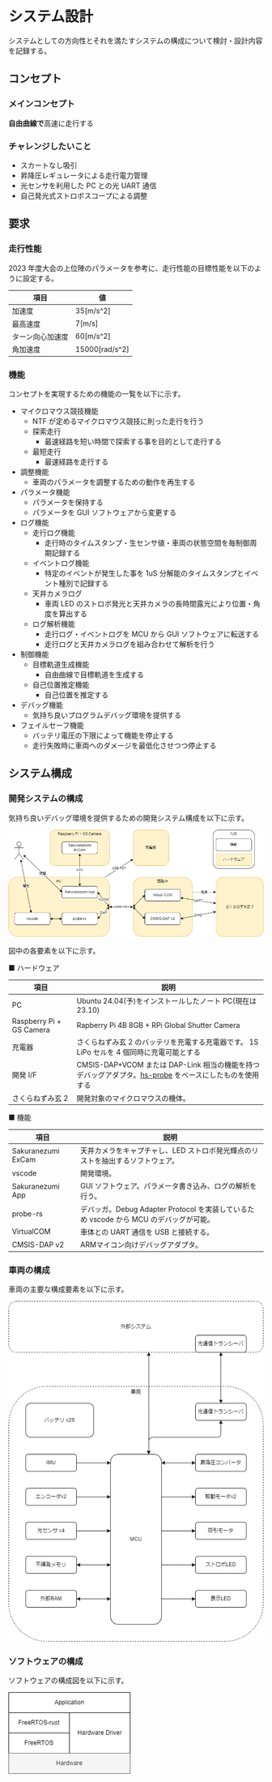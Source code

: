 # システム設計

システムとしての方向性とそれを満たすシステムの構成について検討・設計内容を記録する。

## コンセプト

### メインコンセプト

**自由曲線で**高速に走行する

### チャレンジしたいこと

- スカートなし吸引
- 昇降圧レギュレータによる走行電力管理
- 光センサを利用した PC との光 UART 通信
- 自己発光式ストロボスコープによる調整

## 要求

### 走行性能

2023 年度大会の上位陣のパラメータを参考に、走行性能の目標性能を以下のように設定する。

| 項目             | 値          |
| ---------------- | ----------- |
| 加速度           | 35[m/s^2]   |
| 最高速度         | 7[m/s]      |
| ターン向心加速度 | 60[m/s^2]   |
| 角加速度         | 15000[rad/s^2] |

### 機能

コンセプトを実現するための機能の一覧を以下に示す。

- マイクロマウス競技機能
  - NTF が定めるマイクロマウス競技に則った走行を行う
  - 探索走行
    - 最速経路を短い時間で探索する事を目的として走行する
  - 最短走行
    - 最速経路を走行する
- 調整機能
  - 車両のパラメータを調整するための動作を再生する
- パラメータ機能
  - パラメータを保持する
  - パラメータを GUI ソフトウェアから変更する
- ログ機能
  - 走行ログ機能
    - 走行時のタイムスタンプ・生センサ値・車両の状態空間を毎制御周期記録する
  - イベントログ機能
    - 特定のイベントが発生した事を 1uS 分解能のタイムスタンプとイベント種別で記録する
  - 天井カメラログ
    - 車両 LED のストロボ発光と天井カメラの長時間露光により位置・角度を算出する
  - ログ解析機能
    - 走行ログ・イベントログを MCU から GUI ソフトウェアに転送する
    - 走行ログと天井カメラログを組み合わせて解析を行う
- 制御機能
  - 目標軌道生成機能
    - 自由曲線で目標軌道を生成する
  - 自己位置推定機能
    - 自己位置を推定する
- デバッグ機能
  - 気持ち良いプログラムデバッグ環境を提供する
- フェイルセーフ機能
  - バッテリ電圧の下限によって機能を停止する
  - 走行失敗時に車両へのダメージを最低化させつつ停止する

## システム構成

### 開発システムの構成

気持ち良いデバッグ環境を提供するための開発システム構成を以下に示す。

![開発システム構成](assets/img/system_develop.png)

図中の各要素を以下に示す。

■ ハードウェア

| 項目                     | 説明                                                                                                                                           |
| ------------------------ | ---------------------------------------------------------------------------------------------------------------------------------------------- |
| PC                       | Ubuntu 24.04(予)をインストールしたノート PC(現在は 23.10)                                                                                      |
| Raspberry Pi + GS Camera | Rapberry Pi 4B 8GB + RPi Global Shutter Camera                                                                                                 |
| 充電器                   | さくらねずみ玄 2 のバッテリを充電する充電器です。 1S LiPo セルを 4 個同時に充電可能とする                                                      |
| 開発 I/F                 | CMSIS-DAP+VCOM または DAP-Link 相当の機能を持つデバッグアダプタ。[hs-probe](https://github.com/probe-rs/hs-probe) をベースにしたものを使用する |
| さくらねずみ玄 2         | 開発対象のマイクロマウスの機体。                                                                                                               |

■ 機能

| 項目                     | 説明                                                                                                                                           |
| ------------------------ | ---------------------------------------------------------------------------------------------------------------------------------------------- |
| Sakuranezumi ExCam       | 天井カメラをキャプチャし、LED ストロボ発光輝点のリストを抽出するソフトウェア。                                                                 |
| vscode                   | 開発環境。                                                                                                                                     |
| Sakuranezumi App         | GUI ソフトウェア。パラメータ書き込み、ログの解析を行う。                                                                                       |
| probe-rs                 | デバッガ。Debug Adapter Protocol を実装しているため vscode から MCU のデバッグが可能。                                                         |
| VirtualCOM               | 車体との UART 通信を USB と接続する。                                                                                                          |
| CMSIS-DAP v2             | ARMマイコン向けデバッグアダプタ。                                                                                                                 |

### 車両の構成

車両の主要な構成要素を以下に示す。

![車両の構成図](assets/img/system_vehicle.png)

### ソフトウェアの構成

ソフトウェアの構成図を以下に示す。

![ソフトウェアの構成図](assets/img/system_software.png)
